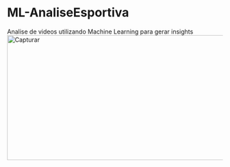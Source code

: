 # ML-AnaliseEsportiva
Analise de videos utilizando Machine Learning para gerar insights
<img width="692" height="292" alt="Capturar" src="https://github.com/user-attachments/assets/d512b1ad-6714-4482-bba9-188240ba5b15" />
